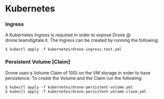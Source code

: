 # Kubernetes

### Ingress

A Kubernetes Ingress is required in order to expose Drone @ drone.teamdigitale.it.
The Ingress can be created by running the following:
```
$ kubectl apply -f kubernetes/drone-ingress.test.yml
```


### Persistent Volume [Claim]
Drone uses a Volume Claim of 10Gi on the VM storage in order to have persistence.
To create the Volume and the Claim run the following:
```
$ kubectl apply -f kubernetes/drone-persistent-volume.yml
$ kubectl apply -f kubernetes/drone-persistent-volume-claim.yml
```
